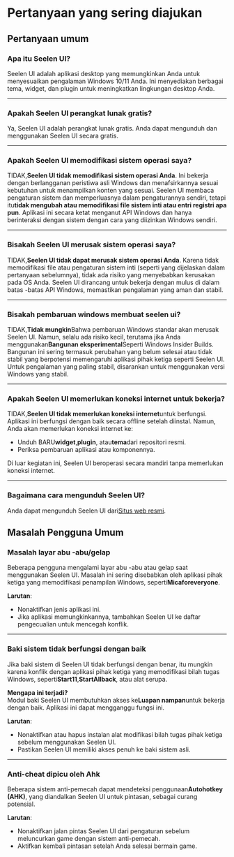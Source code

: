 # **Pertanyaan yang sering diajukan**

## **Pertanyaan umum**

### **Apa itu Seelen UI?**

Seelen UI adalah aplikasi desktop yang memungkinkan Anda untuk menyesuaikan pengalaman Windows 10/11 Anda. Ini menyediakan berbagai tema, widget, dan plugin untuk meningkatkan lingkungan desktop Anda.

***

### **Apakah Seelen UI perangkat lunak gratis?**

Ya, Seelen UI adalah perangkat lunak gratis. Anda dapat mengunduh dan menggunakan Seelen UI secara gratis.

***

### **Apakah Seelen UI memodifikasi sistem operasi saya?**

TIDAK,**Seelen UI tidak memodifikasi sistem operasi Anda**. Ini bekerja dengan berlangganan peristiwa asli Windows dan menafsirkannya sesuai kebutuhan untuk menampilkan konten yang sesuai. Seelen UI membaca pengaturan sistem dan memperluasnya dalam pengaturannya sendiri, tetapi itu**tidak mengubah atau memodifikasi file sistem inti atau entri registri apa pun**. Aplikasi ini secara ketat menganut API Windows dan hanya berinteraksi dengan sistem dengan cara yang diizinkan Windows sendiri.

***

### **Bisakah Seelen UI merusak sistem operasi saya?**

TIDAK,**Seelen UI tidak dapat merusak sistem operasi Anda**. Karena tidak memodifikasi file atau pengaturan sistem inti (seperti yang dijelaskan dalam pertanyaan sebelumnya), tidak ada risiko yang menyebabkan kerusakan pada OS Anda. Seelen UI dirancang untuk bekerja dengan mulus di dalam batas -batas API Windows, memastikan pengalaman yang aman dan stabil.

***

### **Bisakah pembaruan windows membuat seelen ui?**

TIDAK,**Tidak mungkin**Bahwa pembaruan Windows standar akan merusak Seelen UI. Namun, selalu ada risiko kecil, terutama jika Anda menggunakan**Bangunan eksperimental**Seperti Windows Insider Builds. Bangunan ini sering termasuk perubahan yang belum selesai atau tidak stabil yang berpotensi memengaruhi aplikasi pihak ketiga seperti Seelen UI. Untuk pengalaman yang paling stabil, disarankan untuk menggunakan versi Windows yang stabil.

***

### **Apakah Seelen UI memerlukan koneksi internet untuk bekerja?**

TIDAK,**Seelen UI tidak memerlukan koneksi internet**untuk berfungsi. Aplikasi ini berfungsi dengan baik secara offline setelah diinstal. Namun, Anda akan memerlukan koneksi internet ke:

* Unduh BARU**widget**,**plugin**, atau**tema**dari repositori resmi.
* Periksa pembaruan aplikasi atau komponennya.

Di luar kegiatan ini, Seelen UI beroperasi secara mandiri tanpa memerlukan koneksi internet.

***

### **Bagaimana cara mengunduh Seelen UI?**

Anda dapat mengunduh Seelen UI dari[Situs web resmi](https://seelen.io).

## **Masalah Pengguna Umum**

### **Masalah layar abu -abu/gelap**

Beberapa pengguna mengalami layar abu -abu atau gelap saat menggunakan Seelen UI. Masalah ini sering disebabkan oleh aplikasi pihak ketiga yang memodifikasi penampilan Windows, seperti**Micaforeveryone**.

**Larutan**:

* Nonaktifkan jenis aplikasi ini.
* Jika aplikasi memungkinkannya, tambahkan Seelen UI ke daftar pengecualian untuk mencegah konflik.

***

### **Baki sistem tidak berfungsi dengan baik**

Jika baki sistem di Seelen UI tidak berfungsi dengan benar, itu mungkin karena konflik dengan aplikasi pihak ketiga yang memodifikasi bilah tugas Windows, seperti**Start11**,**StartAllback**, atau alat serupa.

**Mengapa ini terjadi?**\
Modul baki Seelen UI membutuhkan akses ke**Luapan nampan**untuk bekerja dengan baik. Aplikasi ini dapat mengganggu fungsi ini.

**Larutan**:

* Nonaktifkan atau hapus instalan alat modifikasi bilah tugas pihak ketiga sebelum menggunakan Seelen UI.
* Pastikan Seelen UI memiliki akses penuh ke baki sistem asli.

***

### **Anti-cheat dipicu oleh Ahk**

Beberapa sistem anti-pemecah dapat mendeteksi penggunaan**Autohotkey (AHK)**, yang diandalkan Seelen UI untuk pintasan, sebagai curang potensial.

**Larutan**:

* Nonaktifkan jalan pintas Seelen UI dari pengaturan sebelum meluncurkan game dengan sistem anti-pemecah.
* Aktifkan kembali pintasan setelah Anda selesai bermain game.
